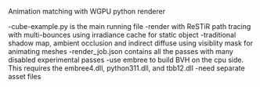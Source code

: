 Animation matching with WGPU python renderer

-cube-example.py is the main running file
-render with ReSTiR path tracing with multi-bounces using irradiance cache for static object
-traditional shadow map, ambient occlusion and indirect diffuse using visiblity mask for animating meshes
-render_job.json contains all the passes with many disabled experimental passes
-use embree to build BVH on the cpu side. This requires the embree4.dll, python311.dll,
and tbb12.dll
-need separate asset files
